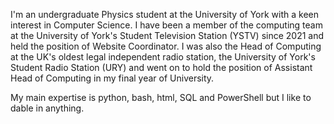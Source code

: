 I'm an undergraduate Physics student at the University of York with a keen interest in Computer Science.
I have been a member of the computing team at the University of York's Student Television Station (YSTV) since 2021 and held the position of Website Coordinator.
I was also the Head of Computing at the UK's oldest legal independent radio station, the University of York's Student Radio Station (URY) and went on to hold the position of Assistant Head of Computing in my final year of University.

My main expertise is python, bash, html, SQL and PowerShell but I like to dable in anything.

